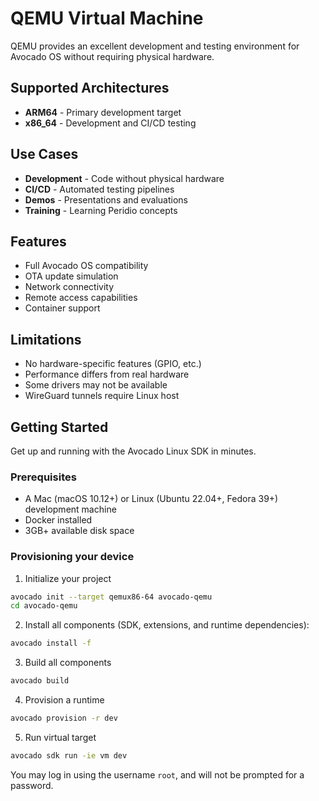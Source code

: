 # QEMU Virtual Machine

QEMU provides an excellent development and testing environment for Avocado OS without requiring physical hardware.

## Supported Architectures

- **ARM64** - Primary development target
- **x86_64** - Development and CI/CD testing

<!-- ## Reference Implementation

For detailed QEMU setup instructions, see:

- [QEMU ARM64 Reference Design](/integration/linux/reference-designs/qemu-arm64/overview) -->

## Use Cases

- **Development** - Code without physical hardware
- **CI/CD** - Automated testing pipelines
- **Demos** - Presentations and evaluations
- **Training** - Learning Peridio concepts

## Features

- Full Avocado OS compatibility
- OTA update simulation
- Network connectivity
- Remote access capabilities
- Container support

## Limitations

- No hardware-specific features (GPIO, etc.)
- Performance differs from real hardware
- Some drivers may not be available
- WireGuard tunnels require Linux host

## Getting Started

Get up and running with the Avocado Linux SDK in minutes.

### Prerequisites

- A Mac (macOS 10.12+) or Linux (Ubuntu 22.04+, Fedora 39+) development machine
- Docker installed
- 3GB+ available disk space

### Provisioning your device

1. Initialize your project

```bash
avocado init --target qemux86-64 avocado-qemu
cd avocado-qemu
```

2. Install all components (SDK, extensions, and runtime dependencies):

```bash
avocado install -f
```

3. Build all components

```bash
avocado build
```

4. Provision a runtime

```bash
avocado provision -r dev
```

5. Run virtual target

```bash
avocado sdk run -ie vm dev
```

You may log in using the username `root`, and will not be prompted for a password.
